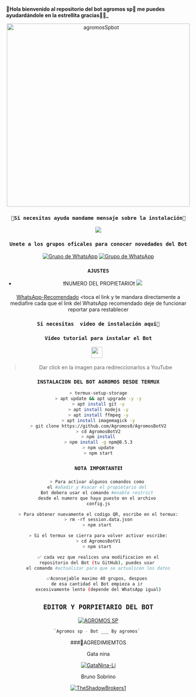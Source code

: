 **💚Hola bienvenido al repositorio del bot agromos sp💚 me puedes ayudardándole en la estrellita gracias💚👻_**

<div align="center">
<img src="https://i.ytimg.com/vi/nkhVzxXnuSQ/maxresdefault.jpg" alt="agromosSpbot" width="500" />


### `💚Si necesitas ayuda mandame mensaje sobre la instalación💚`
<a href="http://wa.me/18178659441" target="blank"><img src="https://img.shields.io/badge/Whatsapp-30302f?style=flat&logo=whatsapp" /></a>
### `Unete a los grupos oficales para conocer novedades del Bot`
[![Grupo de WhatsApp](https://img.shields.io/badge/WhatsApp%20Group-25D366?style=for-the-badge&logo=whatsapp&logoColor=white)](https://chat.whatsapp.com/JiONzKmPvB25su65XzAbqA)
[![Grupo de WhatsApp](https://img.shields.io/badge/WhatsApp%20Group-25D366?style=for-the-badge&logo=whatsapp&logoColor=white)](https://chat.whatsapp.com/BzLd8kaNMj24Hmu95tsiE2)
### `AJUSTES`
- ❗NUMERO DEL PROPIETARIO❗ <a href="http://wa.me/18178659441" target="blank"><img src="https://img.shields.io/badge/Whatsapp-30302f?style=flat&logo=whatsapp" /></a>

[WhatsApp-Recomendado](https://download853.mediafire.com/xawpdplr7wvg/u133oxjqtiry52t/%E2%9E%A2+SOLITARIO+BUSINESS+%E2%9E%A2_2.21.19.21.apk)
<toca el link y te mandara directamente a mediafire 
cada que el link del WhatsApp recomendado deje de funcionar reportar para restablecer 



### `Si necesitas  video de instalación aqui💚`
### `Video tutorial para instalar el Bot`
<a href="https://youtu.be/pZQqL51epBY"><img height="30" src="https://github.com/shanduy/ShanBot/blob/main/temples/youtube-logo-6-2.png?raw=true"></a>&nbsp;&nbsp;
> Dar click en la imagen para redireccionarlos a YouTube

### `INSTALACION DEL BOT AGROMOS DESDE TERMUX`
```bash
> termux-setup-storage
> apt update && apt upgrade -y -y
> apt install git -y
> apt install nodejs -y
> apt install ffmpeg -y
> apt install imagemagick -y
> git clone https://github.com/Agromos0/AgromosBotV2
> cd AgromosBotV2
> npm install
> npm install -g npm@8.5.3
> npm update
> npm start
```
### `NOTA IMPORTANTE❗`
```bash
> Para activar algunos comandos como 
el #añadir y #sacar el propietario del 
Bot debera usar el comando #enable restrict 
desde el numero que haya puesto en el archivo 
config.js

> Para obtener nuevamente el codigo QR, escribe en el termux:
> rm -rf session.data.json
> npm start 

> Si el termux se cierra para volver activar escribe:
> cd AgromosBotV1
> npm start 

✅ cada vez que realices una modificacion en el
repositorio del Bot (tu GitHub), puedes usar 
el comando #actualizar para que se actualicen los datos

✅Aconsejable maximo 40 grupos, despues 
de esa cantidad el Bot empieza a ir 
excesivamente lento (depende del WhatsApp igual)
```
## `EDITOR Y PORPIETARIO DEL BOT` 


[![AGROMOS SP](https://github.com/Agromos0/AgromosBotV2.png?size=100)](https://github.com/Agromos0/AgromosBotV2)
```bash
`Agromos sp - Bot ___ By agromos` 
```
###💚AGREDIMIEMTOS

Gata nina


[![GataNina-Li](https://github.com/GataNina-Li.png?size=100)](https://github.com/GataNina-Li) 

 
Bruno Sobrino 

[![TheShadowBrokers1](https://github.com/BrunoSobrino.png?size=100)](https://github.com/BrunoSobrino)

